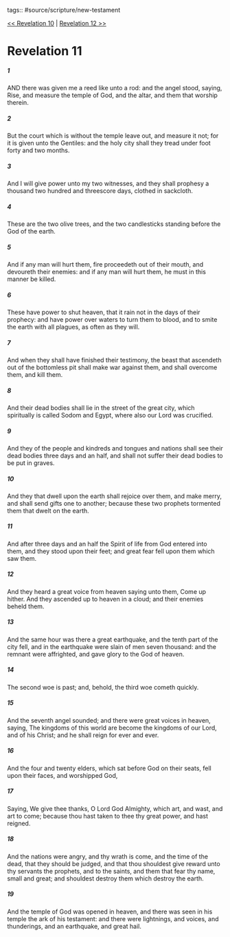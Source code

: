tags:: #source/scripture/new-testament

[<< Revelation 10](/New_Testament/27_Revelation/Revelation_10.md) | [Revelation 12 >>](/New_Testament/27_Revelation/Revelation_12.md)

# Revelation 11

##### 1

AND there was given me a reed like unto a rod: and the angel stood, saying, Rise, and measure the temple of God, and the altar, and them that worship therein.

##### 2

But the court which is without the temple leave out, and measure it not; for it is given unto the Gentiles: and the holy city shall they tread under foot forty and two months.

##### 3

And I will give power unto my two witnesses, and they shall prophesy a thousand two hundred and threescore days, clothed in sackcloth.

##### 4

These are the two olive trees, and the two candlesticks standing before the God of the earth.

##### 5

And if any man will hurt them, fire proceedeth out of their mouth, and devoureth their enemies: and if any man will hurt them, he must in this manner be killed.

##### 6

These have power to shut heaven, that it rain not in the days of their prophecy: and have power over waters to turn them to blood, and to smite the earth with all plagues, as often as they will.

##### 7

And when they shall have finished their testimony, the beast that ascendeth out of the bottomless pit shall make war against them, and shall overcome them, and kill them.

##### 8

And their dead bodies shall lie in the street of the great city, which spiritually is called Sodom and Egypt, where also our Lord was crucified.

##### 9

And they of the people and kindreds and tongues and nations shall see their dead bodies three days and an half, and shall not suffer their dead bodies to be put in graves.

##### 10

And they that dwell upon the earth shall rejoice over them, and make merry, and shall send gifts one to another; because these two prophets tormented them that dwelt on the earth.

##### 11

And after three days and an half the Spirit of life from God entered into them, and they stood upon their feet; and great fear fell upon them which saw them.

##### 12

And they heard a great voice from heaven saying unto them, Come up hither. And they ascended up to heaven in a cloud; and their enemies beheld them.

##### 13

And the same hour was there a great earthquake, and the tenth part of the city fell, and in the earthquake were slain of men seven thousand: and the remnant were affrighted, and gave glory to the God of heaven.

##### 14

The second woe is past; and, behold, the third woe cometh quickly.

##### 15

And the seventh angel sounded; and there were great voices in heaven, saying, The kingdoms of this world are become the kingdoms of our Lord, and of his Christ; and he shall reign for ever and ever.

##### 16

And the four and twenty elders, which sat before God on their seats, fell upon their faces, and worshipped God,

##### 17

Saying, We give thee thanks, O Lord God Almighty, which art, and wast, and art to come; because thou hast taken to thee thy great power, and hast reigned.

##### 18

And the nations were angry, and thy wrath is come, and the time of the dead, that they should be judged, and that thou shouldest give reward unto thy servants the prophets, and to the saints, and them that fear thy name, small and great; and shouldest destroy them which destroy the earth.

##### 19

And the temple of God was opened in heaven, and there was seen in his temple the ark of his testament: and there were lightnings, and voices, and thunderings, and an earthquake, and great hail.
